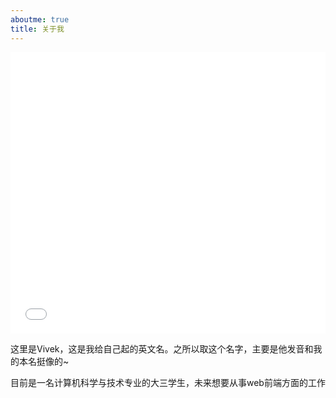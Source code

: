```yaml
---
aboutme: true
title: 关于我
---
```


<iframe frameborder="no" border="0" marginwidth="0" marginheight="0" width=100% height=450 src="//music.163.com/outchain/player?type=0&id=6779872616&auto=0&height=430"></iframe>

这里是Vivek，这是我给自己起的英文名。之所以取这个名字，主要是他发音和我的本名挺像的~

目前是一名计算机科学与技术专业的大三学生，未来想要从事web前端方面的工作

